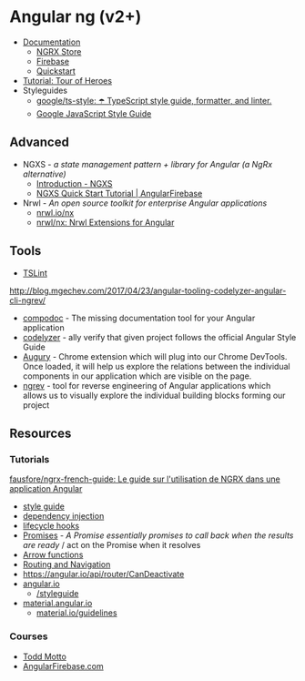 # Angular ng (v2+)

- [Documentation](doc/README.md)
  - [NGRX Store](doc/ngrx-store.md)
  - [Firebase](doc/firebase.md)
  - [Quickstart](doc/quickstart.md)
- [Tutorial: Tour of Heroes](cod/README.md)
- Styleguides
  - [google/ts-style: ☂️ TypeScript style guide, formatter, and linter.](https://github.com/google/ts-style)
  - [Google JavaScript Style Guide](https://google.github.io/styleguide/jsguide.html#features-arrays-trailing-comma)

## Advanced

- NGXS - _a state management pattern + library for Angular (a NgRx alternative)_
  - [Introduction - NGXS](https://ngxs.gitbook.io/ngxs)
  - [NGXS Quick Start Tutorial | AngularFirebase](https://angularfirebase.com/lessons/ngxs-quick-start-angular-state-management/)
- Nrwl - _An open source toolkit for enterprise Angular applications_
  - [nrwl.io/nx](https://nrwl.io/nx)
  - [nrwl/nx: Nrwl Extensions for Angular](https://github.com/nrwl/nx)


## Tools

- [TSLint](https://palantir.github.io/tslint/)

http://blog.mgechev.com/2017/04/23/angular-tooling-codelyzer-angular-cli-ngrev/

- [compodoc](https://github.com/compodoc) - The missing documentation tool for your Angular application
- [codelyzer](https://github.com/mgechev/codelyzer) - ally verify that given project follows the official Angular Style Guide
- [Augury](https://chrome.google.com/webstore/detail/augury/elgalmkoelokbchhkhacckoklkejnhcd) - Chrome extension which will plug into our Chrome DevTools. Once loaded, it will help us explore the relations between the individual components in our application which are visible on the page.
- [ngrev](https://github.com/mgechev/ngrev) - tool for reverse engineering of Angular applications which allows us to visually explore the individual building blocks forming our project

## Resources

### Tutorials

[fausfore/ngrx-french-guide: Le guide sur l'utilisation de NGRX dans une application Angular](https://github.com/fausfore/ngrx-french-guide)

- [style guide](https://angular.io/guide/styleguide#rule-of-one)
- [dependency injection](https://angular.io/guide/dependency-injection)
- [lifecycle hooks](https://angular.io/guide/lifecycle-hooks)
- [Promises](http://exploringjs.com/es6/ch_promises.html) - _A Promise essentially promises to call back when the results are ready_ / act on the Promise when it resolves
- [Arrow functions](https://developer.mozilla.org/en-US/docs/Web/JavaScript/Reference/Functions/Arrow_functions)
- [Routing and Navigation](https://angular.io/guide/router)
- https://angular.io/api/router/CanDeactivate
- [angular.io](https://angular.io)
  - [/styleguide](https://angular.io/styleguide)
- [material.angular.io](https://material.angular.io/)
  - [material.io/guidelines](https://material.io/guidelines/)


### Courses

- [Todd Motto](https://platform.ultimateangular.com/courses/)
- [AngularFirebase.com](https://angularfirebase.com)
